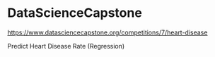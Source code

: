# DataScienceCapstone
https://www.datasciencecapstone.org/competitions/7/heart-disease

Predict Heart Disease Rate (Regression)
